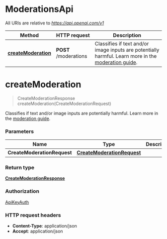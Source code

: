 # ModerationsApi

All URIs are relative to *https://api.openai.com/v1*

| Method | HTTP request | Description |
|------------- | ------------- | -------------|
| [**createModeration**](ModerationsApi.md#createModeration) | **POST** /moderations | Classifies if text and/or image inputs are potentially harmful. Learn more in the [moderation guide](/docs/guides/moderation).  |


<a name="createModeration"></a>
# **createModeration**
> CreateModerationResponse createModeration(CreateModerationRequest)

Classifies if text and/or image inputs are potentially harmful. Learn more in the [moderation guide](/docs/guides/moderation). 

### Parameters

|Name | Type | Description  | Notes |
|------------- | ------------- | ------------- | -------------|
| **CreateModerationRequest** | [**CreateModerationRequest**](../Models/CreateModerationRequest.md)|  | |

### Return type

[**CreateModerationResponse**](../Models/CreateModerationResponse.md)

### Authorization

[ApiKeyAuth](../README.md#ApiKeyAuth)

### HTTP request headers

- **Content-Type**: application/json
- **Accept**: application/json

